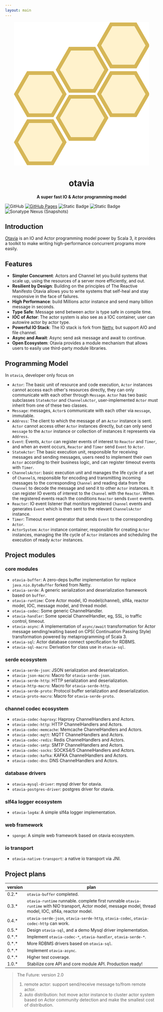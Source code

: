 ```yaml
---
layout: main
---
```


<div align=center>
<img src="../_assets/images/logo.drawio.svg" alt="otavia" >
</div>

<h1 align=center><b>otavia</b></h1>

<p align=center ><b>A super fast IO & Actor programming model</b></p>

![GitHub](https://img.shields.io/github/license/yankun1992/otavia)
[![GitHub Pages](https://github.com/otavia-projects/otavia/actions/workflows/gh-pages.yml/badge.svg)](https://otavia-projects.github.io/otavia/home.html)
![Static Badge](https://img.shields.io/badge/JDK-17%2B-blue)
![Static Badge](https://img.shields.io/badge/Scala-3.3-blue)
![Sonatype Nexus (Snapshots)](https://img.shields.io/nexus/s/cc.otavia/otavia-runtime_3?server=https%3A%2F%2Fs01.oss.sonatype.org)

## Introduction

[Otavia](https://otavia-projects.github.io/otavia/home.html) is an IO and Actor programming model power by Scala 3, it
provides a toolkit to make writing high-performance concurrent programs more easily.

## Features

- **Simpler Concurrent**: Actors and Channel let you build systems that scale up, using the resources of a server more
  efficiently, and out.
- **Resilient by Design**: Building on the principles of The Reactive Manifesto Otavia allows you to write systems that
  self-heal and stay responsive in the face of failures.
- **High Performance**: build Millions actor instance and send many billion message in seconds.
- **Type Safe**: Message send between actor is type safe in compile time.
- **IOC of Actor**: The actor system is also see as a IOC container, user can autowire actor by actor type.
- **Powerful IO Stack**: The IO stack is fork from [Netty](https://netty.io), but support AIO and file channel.
- **Async and Await**: Async send ask message and await to continue.
- **Open Ecosystem**: Otavia provides a module mechanism that allows users to easily use third-party module libraries.

## Programming Model

In `otavia`, developer only focus on

- `Actor`: The basic unit of resource and code execution, `Actor` instances cannot access each other's resources
  directly, they can only communicate with each other through `Message`. `Actor` has two basic subclasses `StateActor`
  and `ChannelsActor`, user-implemented `Actor` must inherit from one of these two classes.
- `Message`: messages, `Actor`s communicate with each other via `message`, immutable.
- `Address`: The client to which the message of an `Actor` instance is sent. `Actor` cannot access other `Actor`
  instances directly, but can only send `message` to the `Actor` instance or collection of instances it represents
  via `Address`.
- `Event`: Events, `Actor` can register events of interest to `Reactor` and `Timer`, and when an event occurs, `Reactor`
  and `Timer` send `Event` to `Actor`.
- `StateActor`: The basic execution unit, responsible for receiving messages and sending messages, users need to
  implement their own `Actor` according to their business logic, and can register timeout events with `Timer`.
- `ChannelsActor`: basic execution unit and manages the life cycle of a set of `Channel`s, responsible for encoding and
  transmitting incoming messages to the corresponding `Channel` and reading data from the `Channel` to decode the
  message and send it to other `Actor` instances. It can register IO events of interest to the `Channel` with
  the `Reactor`. When the registered events reach the conditions `Reactor` sends `Event` events.
- `Reactor`: IO event listener that monitors registered `Channel` events and generates `Event` which is then sent to the
  relevant `ChannelsActor` instance.
- `Timer`: Timeout event generator that sends `Event` to the corresponding `Actor`.
- `ActorSystem`: `Actor` instance container, responsible for creating `Actor` instances, managing the life cycle
  of `Actor` instances and scheduling the execution of ready `Actor` instances.

## Project modules

### core modules

- `otavia-buffer`: A zero-deps buffer implementation for replace `java.nio.ByteBuffer` forked from Netty.
- `otavia-serde`: A generic serialization and deserialization framework based on `buffer`.
- `otavia-runtime`: Core Actor model, IO model(channel), slf4a, reactor model, IOC, message model, and thread model.
- `otavia-codec`: Some generic ChannelHandler.
- `otavia-handler`: Some special ChannelHandler, eg, SSL, io traffic control, timeout.
- `otavia-async`: A implementation of `async/await` transformation for Actor message sending/waiting based on CPS(
  Continuation
  Passing Style) transformation powered by metaprogramming of Scala 3.
- `otavia-sql`: Actor database connect specification for RDBMS.
- `otavia-sql-macro`: Derivation for class use in `otavia-sql`.

### serde ecosystem

- `otavia-serde-json`: JSON serialization and deserialization.
- `otavia-json-macro`: Macro for `otavia-serde-json`.
- `otavia-serde-http`: HTTP serialization and deserialization.
- `otavia-http-macro`: Macro for `otavia-serde-http`.
- `otavia-serde-proto`: Protocol buffer serialization and deserialization.
- `otavia-proto-macro`: Macro for `otavia-serde-proto`.

### channel codec ecosystem

- `otavia-codec-haproxy`: Haproxy ChannelHandlers and Actors.
- `otavia-codec-http`: HTTP ChannelHandlers and Actors.
- `otavia-codec-memcache`: Memcache ChannelHandlers and Actors.
- `otavia-codec-mqtt`: MQTT ChannelHandlers and Actors.
- `otavia-codec-redis`: Redis ChannelHandlers and Actors.
- `otavia-codec-smtp`: SMTP ChannelHandlers and Actors.
- `otavia-codec-socks`: SOCKS4/5 ChannelHandlers and Actors.
- `otavia-codec-kafka`: KAFKA ChannelHandlers and Actors.
- `otavia-codec-dns`: DNS ChannelHandlers and Actors.

### database drivers

- `otavia-mysql-driver`: mysql driver for otavia.
- `otavia-postgres-driver`: postgres driver for otavia.

### slf4a logger ecosystem

- `otavia-log4a`: A simple slf4a logger implementation.

### web framework

- `sponge`: A simple web framework based on otavia ecosystem.

### io transport

- `otavia-native-transport`: a native io transport via JNI.

## Project plans

| version | plan                                                                                                                                                         |
|---------|--------------------------------------------------------------------------------------------------------------------------------------------------------------|
| 0.2.*   | `otavia-buffer` completed.                                                                                                                                   |
| 0.3.*   | `otavia-runtime` runnable. complete first runnable `otavia-runtime` with NIO transport, Actor model, message model, thread model, IOC, slf4a, reactor model. |
| 0.4.*   | `otavia-serde-json`, `otavia-serde-http`, `otavia-codec`, `otavia-codec-http` can work.                                                                      |
| 0.5.*   | Design `otavia-sql`, and a demo Mysql driver implementation.                                                                                                 |
| 0.\*.*  | Implement `otavia-codec-*`, `otavia-handler`, `otavia-serde-*`.                                                                                              |
| 0.\*.*  | More RDBMS drivers based on `otavia-sql`.                                                                                                                    |
| 0.\*.*  | Implement `otavia-async`.                                                                                                                                    |
| 0.\*.*  | Higher test coverage.                                                                                                                                        |
| 1.0.*   | Stabilize core API and core module API. Production ready!                                                                                                    |

> The Future: version 2.0
> 1. remote actor: support send/receive message to/from remote actor.
> 2. auto distribution: hot move actor instance to cluster actor system based on Actor community detection and
     make the smallest cost of distribution.

